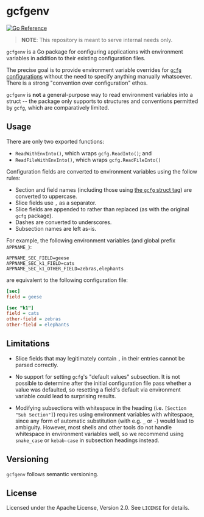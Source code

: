 # gcfgenv

[![Go Reference](https://pkg.go.dev/badge/github.com/rstudio/gcfgenv.svg)](https://pkg.go.dev/github.com/rstudio/gcfgenv)

> **NOTE**: This repository is meant to serve internal needs only.

`gcfgenv` is a Go package for configuring applications with environment
variables in addition to their existing configuration files.

The precise goal is to provide environment variable overrides for [`gcfg`
configurations](https://gopkg.in/gcfg.v1) without the need to specify anything
manually whatsoever. There is a strong "convention over configuration" ethos.

`gcfgenv` is **not** a general-purpose way to read environment variables into a
struct -- the package only supports to structures and conventions permitted by
`gcfg`, which are comparatively limited.

## Usage

There are only two exported functions:

* `ReadWithEnvInto()`, which wraps `gcfg.ReadInto()`; and
* `ReadFileWithEnvInto()`, which wraps `gcfg.ReadFileInto()`

Configuration fields are converted to environment variables using the follow
rules:

* Section and field names (including those using [the `gcfg` struct
  tag](https://pkg.go.dev/gopkg.in/gcfg.v1#hdr-Data_structure)) are converted to
  uppercase.
* Slice fields use `,` as a separator.
* Slice fields are appended to rather than replaced (as with the original `gcfg`
  package).
* Dashes are converted to underscores.
* Subsection names are left as-is.

For example, the following environment variables (and global prefix `APPNAME_`):

``` shell
APPNAME_SEC_FIELD=geese
APPNAME_SEC_k1_FIELD=cats
APPNAME_SEC_k1_OTHER_FIELD=zebras,elephants
```

are equivalent to the following configuration file:

``` ini
[sec]
field = geese

[sec "k1"]
field = cats
other-field = zebras
other-field = elephants
```

## Limitations

* Slice fields that may legitimately contain `,` in their entries cannot be
  parsed correctly.

* No support for setting `gcfg`'s "default values" subsection. It is not
  possible to determine after the initial configuration file pass whether a
  value was defaulted, so resetting a field's default via environment variable
  could lead to surprising results.

* Modifying subsections with whitespace in the heading (i.e. `[Section "Sub
  Section"]`) requires using environment variables with whitespace, since any
  form of automatic substitution (with e.g. `_` or `-`) would lead to ambiguity.
  However, most shells and other tools do not handle whitespace in environment
  variables well, so we recommend using `snake_case` or `kebab-case` in
  subsection headings instead.

## Versioning

`gcfgenv` follows semantic versioning.

## License

Licensed under the Apache License, Version 2.0. See `LICENSE` for details.
